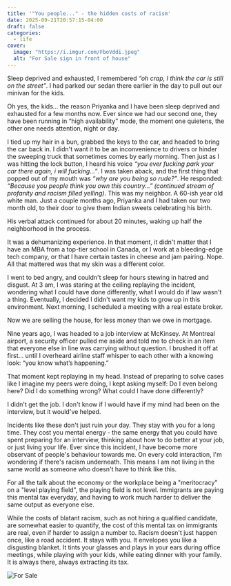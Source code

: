 ```yaml
---
title: '"You people..." - the hidden costs of racism'
date: 2025-09-21T20:57:15-04:00
draft: false
categories:
  - life
cover:
  image: "https://i.imgur.com/FboVddi.jpeg"
  alt: "For Sale sign in front of house"
---
```

Sleep deprived and exhausted, I remembered *“oh crap, I think the car is still on the street”*. I had parked our sedan there earlier in the day to pull out our minivan for the kids.

Oh yes, the kids... the reason Priyanka and I have been sleep deprived and exhausted for a few months now. Ever since we had our second one, they have been running in “high availability” mode, the moment one quietens, the other one needs attention, night or day. 

I tied up my hair in a bun, grabbed the keys to the car, and headed to bring the car back in. I didn't want it to be an inconvenience to drivers or hinder the sweeping truck that sometimes comes by early morning. Then just as I was hitting the lock button, I heard his voice *“you ever fucking park your car there again, i will fucking…”*. I was taken aback, and the first thing that popped out of my mouth was *“why are you being so rude?”*. He responded: *“Because you people think you own this country…” (continued stream of profanity and racism filled yelling)*. This was my neighbor. A 60-ish year old white man. Just a couple months ago, Priyanka and I had taken our two month old, to their door to give them Indian sweets celebrating his birth.

His verbal attack continued for about 20 minutes, waking up half the neighborhood in the process. 

It was a dehumanizing experience. In that moment, it didn't matter that I have an MBA from a top-tier school in Canada, or I work at a bleeding-edge tech company, or that I have certain tastes in cheese and jam pairing. Nope. All that mattered was that my skin was a different color.

I went to bed angry, and couldn't sleep for hours stewing in hatred and disgust. At 3 am, I was staring at the ceiling replaying the incident, wondering what I could have done differently, what I would do if law wasn't a thing. Eventually, I decided I didn't want my kids to grow up in this environment. Next morning, I scheduled a meeting with a real estate broker.

Now we are selling the house, for less money than we owe in mortgage.


Nine years ago, I was headed to a job interview at McKinsey. At Montreal airport, a security officer pulled me aside and told me to check in an item that everyone else in line was carrying without question. I brushed it off at first... until I overheard airline staff whisper to each other with a knowing look: “you know what’s happening.”

That moment kept replaying in my head. Instead of preparing to solve cases like I imagine my peers were doing, I kept asking myself: Do I even belong here? Did I do something wrong? What could I have done differently?

I didn't get the job. I don't know if I would have if my mind had been on the interview, but it would've helped.

Incidents like these don't just ruin your day. They stay with you for a long time. They cost you mental energy - the same energy that you could have spent preparing for an interview, thinking about how to do better at your job, or just living your life. Ever since this incident, I have become more observant of people's behaviour towards me. On every cold interaction, I'm wondering if there's racism underneath. This means I am not living in the same world as someone who doesn't have to think like this.

For all the talk about the economy or the workplace being a "meritocracy" on a "level playing field", the playing field is not level. Immigrants are paying this mental tax everyday, and having to work much harder to deliver the same output as everyone else.

While the costs of blatant racism, such as not hiring a qualified candidate, are somewhat easier to quantify, the cost of this mental tax on immigrants are real, even if harder to assign a number to. Racism doesn't just happen once, like a road accident. It stays with you. It envelopes you like a disgusting blanket. It tints your glasses and plays in your ears during office meetings, while playing with your kids, while eating dinner with your family. It is always there, always extracting its tax.

![For Sale](https://i.imgur.com/FboVddi.jpeg)
